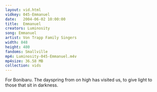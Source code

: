 ```yaml
---
layout: vid.html
vidkey: 045-Emmanuel
date:   2004-06-02 10:00:00
title:  Emmanuel
creators: Luminosity
song: Emmanuel
artist: Von Trapp Family Singers
width: 848
height: 480
fandoms: Smallville
mp4: Luminosity-045-Emmanuel.m4v
mp4size: 36.58 MB
collection: vids
---
```


  <div>
  For Bonibaru. The dayspring from on high has visited us, to give light to those that sit in darkness.
  </div>
  